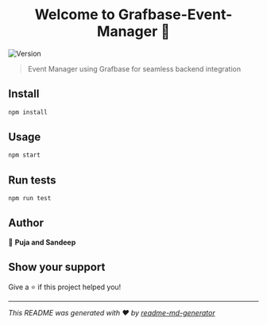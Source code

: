 <h1 align="center">Welcome to Grafbase-Event-Manager 👋</h1>
<p>
  <img alt="Version" src="https://img.shields.io/badge/version-0.1.0-blue.svg?cacheSeconds=2592000" />
</p>

> Event Manager using Grafbase for seamless backend integration

## Install

```sh
npm install
```

## Usage

```sh
npm start
```

## Run tests

```sh
npm run test
```

## Author

👤 **Puja and Sandeep**


## Show your support

Give a ⭐️ if this project helped you!

***
_This README was generated with ❤️ by [readme-md-generator](https://github.com/kefranabg/readme-md-generator)_